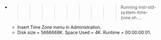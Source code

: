 * >>>>>>>>> Running inst-std-system-time-zone.sh ...
  * Insert Time Zone menu in Administration.
  * Disk size = 5666668K. Space Used = 4K. Runtime = 00:00:00:01.
